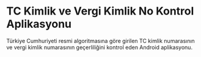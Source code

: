 # TC Kimlik ve Vergi Kimlik No Kontrol Aplikasyonu

Türkiye Cumhuriyeti resmi algoritmasına göre girilen TC kimlik numarasının ve vergi kimlik numarasının geçerliliğini kontrol eden Android aplikasyonu.
